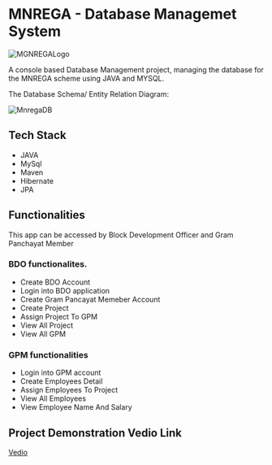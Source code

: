 # MNREGA - Database Managemet System

![MGNREGALogo](https://www.ipetechnologies.com/icrg/public/img/mgn-logo.png)

A console based Database Management project, managing the database for the MNREGA scheme using JAVA and MYSQL.

The Database Schema/ Entity Relation Diagram:

![MnregaDB](https://user-images.githubusercontent.com/107981122/211344610-ed81dc1a-cd6e-44c2-ab7e-b4b18c2ba602.png?raw=true "MnregaDB")

## Tech Stack
* JAVA
* MySql
* Maven
* Hibernate
* JPA

## Functionalities

This app can be accessed by Block Development Officer and Gram Panchayat Member

### BDO functionalites.
* Create BDO Account
* Login into BDO application
* Create Gram Pancayat Memeber Account
* Create Project
* Assign Project To GPM
* View All Project
* View All GPM 

### GPM functionalities
* Login into GPM account
* Create Employees Detail
* Assign Employees To Project
* View All Employees
* View Employee Name And Salary

## Project Demonstration Vedio Link
[Vedio](https://drive.google.com/file/d/1BnWdwDXAfLUd2UpGjPTTQ7709L9iJ2QB/view?usp=sharing)

